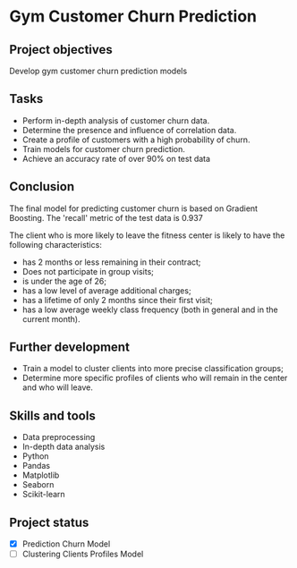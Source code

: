 # Gym Customer Churn Prediction

## Project objectives

Develop gym customer churn prediction models

## Tasks
- Perform in-depth analysis of customer churn data.
- Determine the presence and influence of correlation data.
- Create a profile of customers with a high probability of churn.
- Train models for customer churn prediction.
- Achieve an accuracy rate of over 90% on test data

## Conclusion

The final model for predicting customer churn is based on Gradient Boosting. The 'recall' metric of the test data is 0.937 

The client who is more likely to leave the fitness center is likely to have the following characteristics:
- has 2 months or less remaining in their contract;
- Does not participate in group visits;
- is under the age of 26;
- has a low level of average additional charges;
- has a lifetime of only 2 months since their first visit;
- has a low average weekly class frequency (both in general and in the current month).

## Further development

- Train a model to cluster clients into more precise classification groups;
- Determine more specific profiles of clients who will remain in the center and who will leave.

## Skills and tools 

* Data preprocessing
* In-depth data analysis
* Python
* Pandas
* Matplotlib
* Seaborn
* Scikit-learn
  
## Project status
- [x] Prediction Churn Model
- [ ] Clustering Clients Profiles Model 
